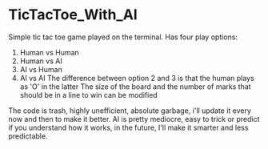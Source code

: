 # TicTacToe_With_AI
Simple tic tac toe game played on the terminal.
Has four play options: 
  1. Human vs Human
  2. Human vs AI
  3. AI vs Human
  4. AI vs AI
  The difference between option 2 and 3 is that the human plays as 'O' in the latter
The size of the board and the number of marks that should be in a line to win can be modified

The code is trash, highly unefficient, absolute garbage, i'll update it every now and then to make it better.
AI is pretty mediocre, easy to trick or predict if you understand how it works, in the future, I'll make it smarter and less predictable.
